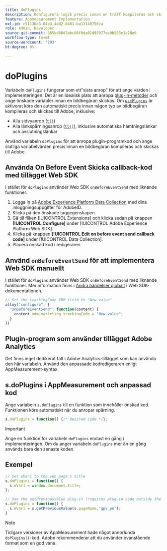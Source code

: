 ```yaml
---
title: doPlugins
description: Konfigurera logik precis innan en träff kompileras och skickas till Adobe.
feature: Appmeasurement Implementation
exl-id: c5113be3-04b3-4dd2-8481-ba13149750ca
role: Admin, Developer
source-git-commit: 665bd68d7ebc08f0da02d93977ee0b583e1a28e6
workflow-type: tm+mt
source-wordcount: '293'
ht-degree: 0%

---
```


# doPlugins

Variabeln `doPlugins` fungerar som ett&quot;sista anrop&quot; för att ange värden i implementeringen. Det är en idealisk plats att anropa [plug-in-metoder](../plugins/impl-plugins.md) och ange önskade variabler innan en bildbegäran skickas. Om [`usePlugins`](../config-vars/useplugins.md) är aktiverat körs den automatiskt precis innan någon typ av bildbegäran kompileras och skickas till Adobe, inklusive:

* Alla sidvyanrop ([`t()`](t-method.md))
* Alla länkspårningsanrop ([`tl()`](tl-method.md)), inklusive automatiska hämtningslänkar och avslutningslänkar

Använd variabeln `doPlugins` för att anropa plugin-programkod och ange slutliga variabelvärden precis innan en bildbegäran kompileras och skickas till Adobe.

## Använda On Before Event Skicka callback-kod med tillägget Web SDK

I stället för `doPlugins` använder Web SDK `onBeforeEventSend` med liknande funktioner.

1. Logga in på [Adobe Experience Platform Data Collection](https://experience.adobe.com/data-collection) med dina inloggningsuppgifter för AdobeID.
1. Klicka på den önskade taggegenskapen.
1. Gå till fliken [!UICONTROL Extensions] och klicka sedan på knappen **[!UICONTROL Configure]** under [!UICONTROL Adobe Experience Platform Web SDK].
1. Klicka på knappen **[!UICONTROL Edit on before event send callback code]** under [!UICONTROL Data Collection].
1. Placera önskad kod i redigeraren.

## Använd `onBeforeEventSend` för att implementera Web SDK manuellt

I stället för `doPlugins` använder Web SDK `onBeforeEventSend` med liknande funktioner. Mer information finns i [Ändra händelser globalt](https://experienceleague.adobe.com/docs/experience-platform/edge/fundamentals/tracking-events.html#modifying-events-globally) i Web SDK-dokumentationen.

```js
// Set the trackingCode XDM field to "New value"
alloy("configure", {
  "onBeforeEventSend": function(content) {
    content.xdm.marketing.trackingCode = "New value";
  }
})
```

## Plugin-program som använder tillägget Adobe Analytics

Det finns inget dedikerat fält i Adobe Analytics-tillägget som kan använda den här variabeln. Använd den anpassade kodredigeraren enligt AppMeasurement-syntax.

## s.doPlugins i AppMeasurement och anpassad kod

Ange variabeln `s.doPlugins` till en funktion som innehåller önskad kod. Funktionen körs automatiskt när du anropar spårning.

```js
s.doPlugins = function() {/* Desired code */};
```

>[!IMPORTANT]
>
>Ange en funktion för variabeln `doPlugins` endast en gång i implementeringen. Om du anger variabeln `doPlugins` mer än en gång används bara den senaste koden.

## Exempel

```js
// Set eVar1 to the web page's title
s.doPlugins = function() {
  s.eVar1 = window.document.title;
};

// Use the getPreviousValue plug-in (requires plug-in code outside the function)
s.doPlugins = function() {
  s.eVar1 = s.getPreviousValue(s.pageName,'gpv_pn');
}
```

>[!NOTE]
>
>Tidigare versioner av AppMeasurement hade något annorlunda `doPlugins()`-kod. Adobe rekommenderar att du använder ovanstående format som en god vana.
